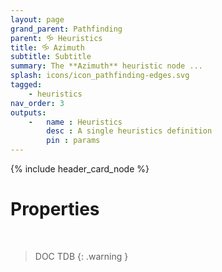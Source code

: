```yaml
---
layout: page
grand_parent: Pathfinding
parent: 🝰 Heuristics
title: 🝰 Azimuth
subtitle: Subtitle
summary: The **Azimuth** heuristic node ...
splash: icons/icon_pathfinding-edges.svg
tagged: 
    - heuristics
nav_order: 3
outputs:
    -   name : Heuristics
        desc : A single heuristics definition
        pin : params
---
```


{% include header_card_node %}

# Properties
<br>

> DOC TDB
{: .warning }
